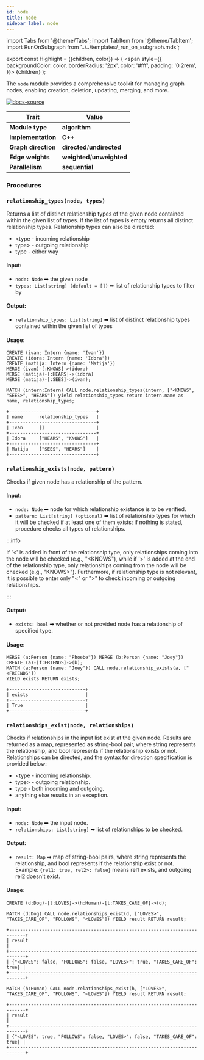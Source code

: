 ```yaml
---
id: node
title: node
sidebar_label: node
---
```


import Tabs from '@theme/Tabs';
import TabItem from '@theme/TabItem';
import RunOnSubgraph from '../../templates/_run_on_subgraph.mdx';

export const Highlight = ({children, color}) => (
<span
style={{
  backgroundColor: color,
  borderRadius: '2px',
  color: '#fff',
  padding: '0.2rem',
}}>
{children}
</span>
);

The `node` module provides a comprehensive toolkit for managing graph nodes, enabling creation, deletion, updating, merging, and more.

[![docs-source](https://img.shields.io/badge/source-node-FB6E00?logo=github&style=for-the-badge)](https://github.com/memgraph/mage/tree/main/cpp/node_module)

| Trait               | Value                                                 |
| ------------------- | ----------------------------------------------------- |
| **Module type**     | <Highlight color="#FB6E00">**algorithm**</Highlight>  |
| **Implementation**  | <Highlight color="#FB6E00">**C++**</Highlight>        |
| **Graph direction** | <Highlight color="#FB6E00">**directed**</Highlight>/<Highlight color="#FB6E00">**undirected**</Highlight> |
| **Edge weights**    | <Highlight color="#FB6E00">**weighted**</Highlight>/<Highlight color="#FB6E00">**unweighted**</Highlight> |
| **Parallelism**     | <Highlight color="#FB6E00">**sequential**</Highlight> |

### Procedures

### `relationship_types(node, types)`

Returns a list of distinct relationship types of the given node contained within the given list of types. If the list of types is empty returns all distinct relationship types. Relationship types can also be directed:
- &lt;type - incoming relationship
- type> - outgoing relationship
- type - either way

#### Input:

- `node: Node` ➡ the given node
- `types: List[string] (default = [])` ➡ list of relationship types to filter by

#### Output:

- `relationship_types: List[string]` ➡ list of distinct relationship types contained within the given list of types

#### Usage:

```cypher
CREATE (ivan: Intern {name: 'Ivan'})
CREATE (idora: Intern {name: 'Idora'})
CREATE (matija: Intern {name: 'Matija'})
MERGE (ivan)-[:KNOWS]->(idora)
MERGE (matija)-[:HEARS]->(idora)
MERGE (matija)-[:SEES]->(ivan);
```

```cypher
MATCH (intern:Intern) CALL node.relationship_types(intern, ["<KNOWS", "SEES>", "HEARS"]) yield relationship_types return intern.name as name, relationship_types;
```

```plaintext
+--------------------------------+
| name      relationship_types   |
+--------------------------------+
| Ivan      []                   |
+--------------------------------+
| Idora     ["HEARS", "KNOWS"]   |
+--------------------------------+
| Matija    ["SEES", "HEARS"]    |
+--------------------------------+
```

### `relationship_exists(node, pattern)`

Checks if given node has a relationship of the pattern.  

#### Input:

- `node: Node` ➡ node for which relationship existance is to be verified.
- `pattern: List[string] (optional)` ➡ list of relationship types for which it will be checked if at least one of them exists; if nothing is stated, procedure checks all types of relationships.

:::info

If '<' is added in front of the relationship type, only relationships coming into the node will be checked (e.g., "<KNOWS"), while if '>' is added at the end of the relationship type, only relationships coming from the node will be checked (e.g., "KNOWS>").
Furthermore, if relationship type is not relevant, it is possible to enter only "<" or ">" to check incoming or outgoing relationships.

:::

#### Output:

- `exists: bool` ➡ whether or not provided node has a relationship of specified type.

#### Usage:

```cypher
MERGE (a:Person {name: "Phoebe"}) MERGE (b:Person {name: "Joey"}) CREATE (a)-[f:FRIENDS]->(b);
MATCH (a:Person {name: "Joey"}) CALL node.relationship_exists(a, ["<FRIENDS"]) 
YIELD exists RETURN exists;
```

```plaintext
+----------------------------+
| exists                     |
+----------------------------+
| True                       |
+----------------------------+
```


### `relationships_exist(node, relationships)`

Checks if relationships in the input list exist at the given node. Results are returned as a map, represented as string-bool pair, where string represents the relationship, and bool represents if the relationship exists or not. Relationships can be directed, and the syntax for direction specification is provided below:
- &lt;type - incoming relationship.
- type> - outgoing relationship.
- type - both incoming and outgoing.
- anything else results in an exception.

#### Input:

- `node: Node` ➡ the input node.
- `relationships: List[string]` ➡ list of relationships to be checked.

#### Output:

- `result: Map` ➡ map of string-bool pairs, where string represents the relationship, and bool represents if the relationship exist or not. Example: `{rel1: true, rel2>: false}` means rel1 exists, and outgoing rel2 doesn't exist.

#### Usage:

```cypher
CREATE (d:Dog)-[l:LOVES]->(h:Human)-[t:TAKES_CARE_OF]->(d);
```

```cypher
MATCH (d:Dog) CALL node.relationships_exist(d, ["LOVES>", "TAKES_CARE_OF", "FOLLOWS", "<LOVES"]) YIELD result RETURN result;
```

```plaintext
+----------------------------------------------------------------------------+
| result                                                                     |
+----------------------------------------------------------------------------+
| {"<LOVES": false, "FOLLOWS": false, "LOVES>": true, "TAKES_CARE_OF": true} |                  
+----------------------------------------------------------------------------+
```

```cypher
MATCH (h:Human) CALL node.relationships_exist(h, ["LOVES>", "TAKES_CARE_OF", "FOLLOWS", "<LOVES"]) YIELD result RETURN result;
```

```plaintext
+----------------------------------------------------------------------------+
| result                                                                     |
+----------------------------------------------------------------------------+
| {"<LOVES": true, "FOLLOWS": false, "LOVES>": false, "TAKES_CARE_OF": true} |                  
+----------------------------------------------------------------------------+
```
